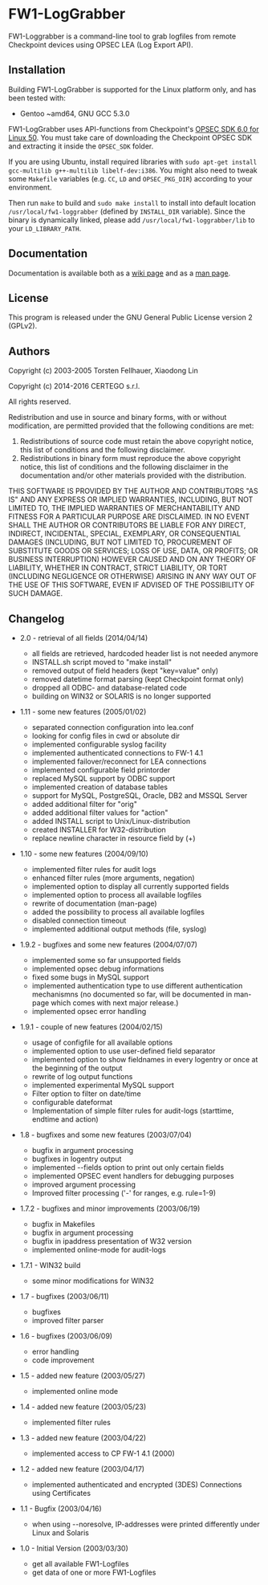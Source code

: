 # FW1-LogGrabber

FW1-Loggrabber is a command-line tool to grab logfiles from remote Checkpoint devices using OPSEC LEA (Log Export API).

## Installation

Building FW1-LogGrabber is supported for the Linux platform only, and has been tested with:
* Gentoo ~amd64, GNU GCC 5.3.0

FW1-LogGrabber uses API-functions from Checkpoint's [OPSEC SDK 6.0 for Linux 50](http://supportcontent.checkpoint.com/file_download?id=48148). You must take care of downloading the Checkpoint OPSEC SDK and extracting it inside the ``OPSEC_SDK`` folder.

If you are using Ubuntu, install required libraries with ``sudo apt-get install gcc-multilib g++-multilib libelf-dev:i386``. You might also need to tweak some ``Makefile`` variables (e.g. ``CC``, ``LD`` and ``OPSEC_PKG_DIR``) according to your environment.

Then run ``make`` to build and ``sudo make install`` to install into default location ``/usr/local/fw1-loggrabber`` (defined by ``INSTALL_DIR`` variable). Since the binary is dynamically linked, please add ``/usr/local/fw1-loggrabber/lib`` to your ``LD_LIBRARY_PATH``.

## Documentation

Documentation is available both as a [wiki page](https://github.com/certego/fw1-loggrabber/wiki/FW1-LOGGRABBER) and as a [man page](https://raw.githubusercontent.com/certego/fw1-loggrabber/master/fw1-loggrabber.1).

## License

This program is released under the GNU General Public License version 2 (GPLv2).

## Authors

Copyright (c) 2003-2005 Torsten Fellhauer, Xiaodong Lin

Copyright (c) 2014-2016 CERTEGO s.r.l.

All rights reserved.

Redistribution and use in source and binary forms, with or without modification, are permitted provided that the following conditions are met:

1. Redistributions of source code must retain the above copyright notice, this list of conditions and the following disclaimer.
2. Redistributions in binary form must reproduce the above copyright notice, this list of conditions and the following disclaimer in the documentation and/or other materials provided with the distribution.

THIS SOFTWARE IS PROVIDED BY THE AUTHOR AND CONTRIBUTORS "AS IS" AND ANY EXPRESS OR IMPLIED WARRANTIES, INCLUDING, BUT NOT LIMITED TO, THE IMPLIED WARRANTIES OF MERCHANTABILITY AND FITNESS FOR A PARTICULAR PURPOSE ARE DISCLAIMED.  IN NO EVENT SHALL THE AUTHOR OR CONTRIBUTORS BE LIABLE FOR ANY DIRECT, INDIRECT, INCIDENTAL, SPECIAL, EXEMPLARY, OR CONSEQUENTIAL DAMAGES (INCLUDING, BUT NOT LIMITED TO, PROCUREMENT OF SUBSTITUTE GOODS OR SERVICES; LOSS OF USE, DATA, OR PROFITS; OR BUSINESS INTERRUPTION) HOWEVER CAUSED AND ON ANY THEORY OF LIABILITY, WHETHER IN CONTRACT, STRICT LIABILITY, OR TORT (INCLUDING NEGLIGENCE OR OTHERWISE) ARISING IN ANY WAY OUT OF THE USE OF THIS SOFTWARE, EVEN IF ADVISED OF THE POSSIBILITY OF SUCH DAMAGE.

## Changelog

* 2.0 - retrieval of all fields (2014/04/14)
    * all fields are retrieved, hardcoded header list is not needed anymore
    * INSTALL.sh script moved to "make install"
    * removed output of field headers (kept "key=value" only)
    * removed datetime format parsing (kept Checkpoint format only)
    * dropped all ODBC- and database-related code
    * building on WIN32 or SOLARIS is no longer supported

* 1.11 - some new features (2005/01/02)
    * separated connection configuration into lea.conf
    * looking for config files in cwd or absolute dir
    * implemented configurable syslog facility
    * implemented authenticated connections to FW-1 4.1
    * implemented failover/reconnect for LEA connections
    * implemented configurable field printorder
    * replaced MySQL support by ODBC support
    * implemented creation of database tables
    * support for MySQL, PostgreSQL, Oracle, DB2 and MSSQL Server
    * added additional filter for "orig"
    * added additional filter values for "action"
    * added INSTALL script to Unix/Linux-distribution
    * created INSTALLER for W32-distribution
    * replace newline character in resource field by (+)

* 1.10 - some new features (2004/09/10)
    * implemented filter rules for audit logs
    * enhanced filter rules (more arguments, negation)
    * implemented option to display all currently supported fields
    * implemented option to process all available logfiles
    * rewrite of documentation (man-page)
    * added the possibility to process all available logfiles
    * disabled connection timeout
    * implemented additional output methods (file, syslog)

* 1.9.2 - bugfixes and some new features (2004/07/07)
    * implemented some so far unsupported fields
    * implemented opsec debug informations
    * fixed some bugs in MySQL support
    * implemented authentication type to use different authentication mechanismns (no documented so far, will be documented in man-page which comes with next major release.)
    * implemented opsec error handling

* 1.9.1 - couple of new features (2004/02/15)
    * usage of configfile for all available options
    * implemented option to use user-defined field separator
    * implemented option to show fieldnames in every logentry or once at the beginning of the output
    * rewrite of log output functions
    * implemented experimental MySQL support
    * Filter option to filter on date/time
    * configurable dateformat
    * Implementation of simple filter rules for audit-logs (starttime, endtime and action)

* 1.8 - bugfixes and some new features (2003/07/04)
    * bugfix in argument processing
    * bugfixes in logentry output
    * implemented --fields option to print out only certain fields
    * implemented OPSEC event handlers for debugging purposes
    * improved argument processing
    * Improved filter processing ('-' for ranges, e.g. rule=1-9)

* 1.7.2 - bugfixes and minor improvements (2003/06/19)
    * bugfix in Makefiles
    * bugfix in argument processing 
    * bugfix in ipaddress presentation of W32 version
    * implemented online-mode for audit-logs

* 1.7.1 - WIN32 build
    * some minor modifications for WIN32

* 1.7 - bugfixes (2003/06/11)
    * bugfixes
    * improved filter parser

* 1.6 - bugfixes (2003/06/09)
    * error handling
    * code improvement

* 1.5 - added new feature (2003/05/27)
    * implemented online mode

* 1.4 - added new feature (2003/05/23)
    * implemented filter rules
 
* 1.3 - added new feature (2003/04/22)
    * implemented access to CP FW-1 4.1 (2000)

* 1.2 - added new feature (2003/04/17)
    * implemented authenticated and encrypted (3DES) Connections using Certificates

* 1.1 - Bugfix (2003/04/16)
    * when using --noresolve, IP-addresses were printed differently under Linux and Solaris

* 1.0 - Initial Version (2003/03/30)
    * get all available FW1-Logfiles
    * get data of one or more FW1-Logfiles

